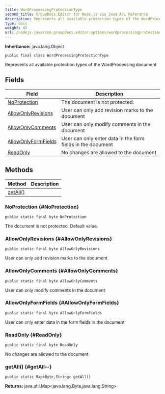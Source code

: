 ```yaml
---
title: WordProcessingProtectionType
second_title: GroupDocs.Editor for Node.js via Java API Reference
description: Represents all available protection types of the WordProcessing document
type: docs
weight: 45
url: /nodejs-java/com.groupdocs.editor.options/wordprocessingprotectiontype/
---
```

**Inheritance:**
java.lang.Object
```
public final class WordProcessingProtectionType
```

Represents all available protection types of the WordProcessing document
## Fields

| Field | Description |
| --- | --- |
| [NoProtection](#NoProtection) | The document is not protected. |
| [AllowOnlyRevisions](#AllowOnlyRevisions) | User can only add revision marks to the document |
| [AllowOnlyComments](#AllowOnlyComments) | User can only modify comments in the document |
| [AllowOnlyFormFields](#AllowOnlyFormFields) | User can only enter data in the form fields in the document |
| [ReadOnly](#ReadOnly) | No changes are allowed to the document |
## Methods

| Method | Description |
| --- | --- |
| [getAll()](#getAll--) |  |
### NoProtection {#NoProtection}
```
public static final byte NoProtection
```


The document is not protected. Default value.

### AllowOnlyRevisions {#AllowOnlyRevisions}
```
public static final byte AllowOnlyRevisions
```


User can only add revision marks to the document

### AllowOnlyComments {#AllowOnlyComments}
```
public static final byte AllowOnlyComments
```


User can only modify comments in the document

### AllowOnlyFormFields {#AllowOnlyFormFields}
```
public static final byte AllowOnlyFormFields
```


User can only enter data in the form fields in the document

### ReadOnly {#ReadOnly}
```
public static final byte ReadOnly
```


No changes are allowed to the document

### getAll() {#getAll--}
```
public static Map<Byte,String> getAll()
```




**Returns:**
java.util.Map<java.lang.Byte,java.lang.String>
